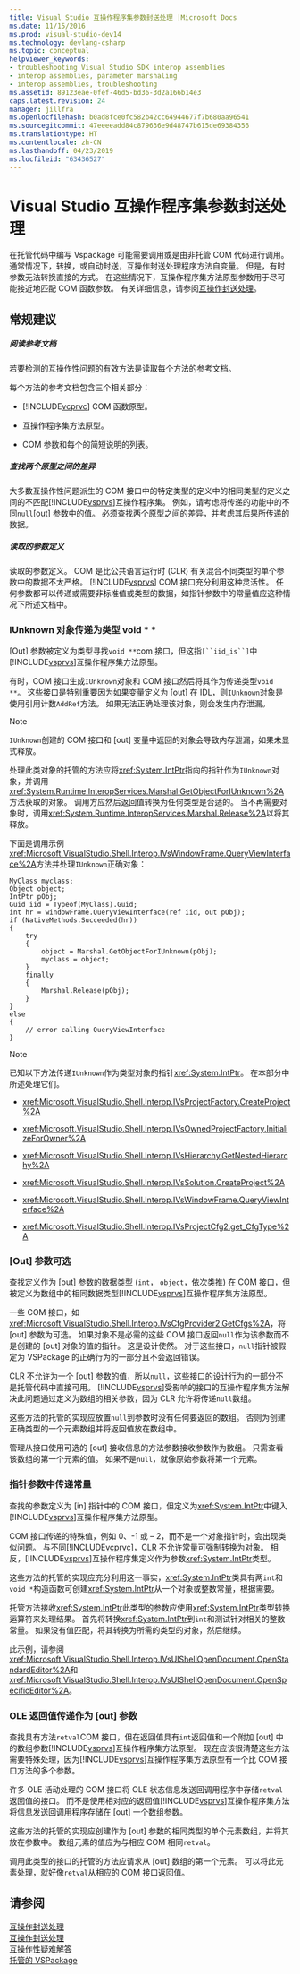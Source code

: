 ```yaml
---
title: Visual Studio 互操作程序集参数封送处理 |Microsoft Docs
ms.date: 11/15/2016
ms.prod: visual-studio-dev14
ms.technology: devlang-csharp
ms.topic: conceptual
helpviewer_keywords:
- troubleshooting Visual Studio SDK interop assemblies
- interop assemblies, parameter marshaling
- interop assemblies, troubleshooting
ms.assetid: 89123eae-0fef-46d5-bd36-3d2a166b14e3
caps.latest.revision: 24
manager: jillfra
ms.openlocfilehash: b0ad8fce0fc582b42cc64944677f7b680aa96541
ms.sourcegitcommit: 47eeeeadd84c879636e9d48747b615de69384356
ms.translationtype: HT
ms.contentlocale: zh-CN
ms.lasthandoff: 04/23/2019
ms.locfileid: "63436527"
---
```

# <a name="visual-studio-interop-assembly-parameter-marshaling"></a>Visual Studio 互操作程序集参数封送处理
在托管代码中编写 Vspackage 可能需要调用或是由非托管 COM 代码进行调用。 通常情况下，转换，或自动封送，互操作封送处理程序方法自变量。 但是，有时参数无法转换直接的方式。 在这些情况下，互操作程序集方法原型参数用于尽可能接近地匹配 COM 函数参数。 有关详细信息，请参阅[互操作封送处理](http://msdn.microsoft.com/library/115f7a2f-d422-4605-ab36-13a8dd28142a)。  
  
## <a name="general-suggestions"></a>常规建议  
  
##### <a name="read-the-reference-documentation"></a>阅读参考文档  
 若要检测的互操作性问题的有效方法是读取每个方法的参考文档。  
  
 每个方法的参考文档包含三个相关部分：  
  
- [!INCLUDE[vcprvc](../includes/vcprvc-md.md)] COM 函数原型。  
  
- 互操作程序集方法原型。  
  
- COM 参数和每个的简短说明的列表。  
  
##### <a name="look-for-differences-between-the-two-prototypes"></a>查找两个原型之间的差异  
 大多数互操作性问题派生的 COM 接口中的特定类型的定义中的相同类型的定义之间的不匹配[!INCLUDE[vsprvs](../includes/vsprvs-md.md)]互操作程序集。 例如，请考虑将传递的功能中的不同`null`[out] 参数中的值。 必须查找两个原型之间的差异，并考虑其后果所传递的数据。  
  
##### <a name="read-the-parameter-definitions"></a>读取的参数定义  
 读取的参数定义。 COM 是比公共语言运行时 (CLR) 有关混合不同类型的单个参数中的数据不太严格。 [!INCLUDE[vsprvs](../includes/vsprvs-md.md)] COM 接口充分利用这种灵活性。 任何参数都可以传递或需要非标准值或类型的数据，如指针参数中的常量值应这种情况下所述文档中。  
  
### <a name="iunknown-objects-passed-as-type-void"></a>IUnknown 对象传递为类型 void * *  
 [Out] 参数被定义为类型寻找`void **`com 接口，但这指`[``iid_is``]`中[!INCLUDE[vsprvs](../includes/vsprvs-md.md)]互操作程序集方法原型。  
  
 有时，COM 接口生成`IUnknown`对象和 COM 接口然后将其作为传递类型`void **`。 这些接口是特别重要因为如果变量定义为 [out] 在 IDL，则`IUnknown`对象是使用引用计数`AddRef`方法。 如果无法正确处理该对象，则会发生内存泄漏。  
  
> [!NOTE]
> `IUnknown`创建的 COM 接口和 [out] 变量中返回的对象会导致内存泄漏，如果未显式释放。  
  
 处理此类对象的托管的方法应将<xref:System.IntPtr>指向的指针作为`IUnknown`对象，并调用<xref:System.Runtime.InteropServices.Marshal.GetObjectForIUnknown%2A>方法获取的对象。 调用方应然后返回值转换为任何类型是合适的。 当不再需要对象时，调用<xref:System.Runtime.InteropServices.Marshal.Release%2A>以将其释放。  
  
 下面是调用示例<xref:Microsoft.VisualStudio.Shell.Interop.IVsWindowFrame.QueryViewInterface%2A>方法并处理`IUnknown`正确对象：  
  
```  
MyClass myclass;  
Object object;  
IntPtr pObj;  
Guid iid = Typeof(MyClass).Guid;  
int hr = windowFrame.QueryViewInterface(ref iid, out pObj);     
if (NativeMethods.Succeeded(hr))   
{  
    try   
    {  
        object = Marshal.GetObjectForIUnknown(pObj);  
        myclass = object;  
    }  
    finally   
    {  
        Marshal.Release(pObj);  
    }  
}  
else   
{  
    // error calling QueryViewInterface  
}  
```  
  
> [!NOTE]
> 已知以下方法传递`IUnknown`作为类型对象的指针<xref:System.IntPtr>。 在本部分中所述处理它们。  
  
- <xref:Microsoft.VisualStudio.Shell.Interop.IVsProjectFactory.CreateProject%2A>  
  
- <xref:Microsoft.VisualStudio.Shell.Interop.IVsOwnedProjectFactory.InitializeForOwner%2A>  
  
- <xref:Microsoft.VisualStudio.Shell.Interop.IVsHierarchy.GetNestedHierarchy%2A>  
  
- <xref:Microsoft.VisualStudio.Shell.Interop.IVsSolution.CreateProject%2A>  
  
- <xref:Microsoft.VisualStudio.Shell.Interop.IVsWindowFrame.QueryViewInterface%2A>  
  
- <xref:Microsoft.VisualStudio.Shell.Interop.IVsProjectCfg2.get_CfgType%2A>  
  
### <a name="optional-out-parameters"></a>[Out] 参数可选  
 查找定义作为 [out] 参数的数据类型 (`int`， `object`，依次类推) 在 COM 接口，但被定义为数组中的相同数据类型[!INCLUDE[vsprvs](../includes/vsprvs-md.md)]互操作程序集方法原型。  
  
 一些 COM 接口，如<xref:Microsoft.VisualStudio.Shell.Interop.IVsCfgProvider2.GetCfgs%2A>，将 [out] 参数为可选。 如果对象不是必需的这些 COM 接口返回`null`作为该参数而不是创建的 [out] 对象的值的指针。 这是设计使然。 对于这些接口，`null`指针被假定为 VSPackage 的正确行为的一部分且不会返回错误。  
  
 CLR 不允许为一个 [out] 参数的值，所以`null`，这些接口的设计行为的一部分不是托管代码中直接可用。 [!INCLUDE[vsprvs](../includes/vsprvs-md.md)]受影响的接口的互操作程序集方法解决此问题通过定义为数组的相关参数，因为 CLR 允许将传递`null`数组。  
  
 这些方法的托管的实现应放置`null`到参数时没有任何要返回的数组。 否则为创建正确类型的一个元素数组并将返回值放在数组中。  
  
 管理从接口使用可选的 [out] 接收信息的方法参数接收参数作为数组。 只需查看该数组的第一个元素的值。 如果不是`null`，就像原始参数将第一个元素。  
  
### <a name="passing-constants-in-pointer-parameters"></a>指针参数中传递常量  
 查找的参数定义为 [in] 指针中的 COM 接口，但定义为<xref:System.IntPtr>中键入[!INCLUDE[vsprvs](../includes/vsprvs-md.md)]互操作程序集方法原型。  
  
 COM 接口传递的特殊值，例如 0、-1 或 – 2，而不是一个对象指针时，会出现类似问题。 与不同[!INCLUDE[vcprvc](../includes/vcprvc-md.md)]，CLR 不允许常量可强制转换为对象。 相反，[!INCLUDE[vsprvs](../includes/vsprvs-md.md)]互操作程序集定义作为参数<xref:System.IntPtr>类型。  
  
 这些方法的托管的实现应充分利用这一事实，<xref:System.IntPtr>类具有两`int`和`void *`构造函数可创建<xref:System.IntPtr>从一个对象或整数常量，根据需要。  
  
 托管方法接收<xref:System.IntPtr>此类型的参数应使用<xref:System.IntPtr>类型转换运算符来处理结果。 首先将转换<xref:System.IntPtr>到`int`和测试针对相关的整数常量。 如果没有值匹配，将其转换为所需的类型的对象，然后继续。  
  
 此示例，请参阅<xref:Microsoft.VisualStudio.Shell.Interop.IVsUIShellOpenDocument.OpenStandardEditor%2A>和<xref:Microsoft.VisualStudio.Shell.Interop.IVsUIShellOpenDocument.OpenSpecificEditor%2A>。  
  
### <a name="ole-return-values-passed-as-out-parameters"></a>OLE 返回值传递作为 [out] 参数  
 查找具有方法`retval`COM 接口，但在返回值具有`int`返回值和一个附加 [out] 中的数组参数[!INCLUDE[vsprvs](../includes/vsprvs-md.md)]互操作程序集方法原型。 现在应该很清楚这些方法需要特殊处理，因为[!INCLUDE[vsprvs](../includes/vsprvs-md.md)]互操作程序集方法原型有一个比 COM 接口方法的多个参数。  
  
 许多 OLE 活动处理的 COM 接口将 OLE 状态信息发送回调用程序中存储`retval`返回值的接口。 而不是使用相对应的返回值[!INCLUDE[vsprvs](../includes/vsprvs-md.md)]互操作程序集方法将信息发送回调用程序存储在 [out] 一个数组参数。  
  
 这些方法的托管的实现应创建作为 [out] 参数的相同类型的单个元素数组，并将其放在参数中。 数组元素的值应为与相应 COM 相同`retval`。  
  
 调用此类型的接口的托管的方法应请求从 [out] 数组的第一个元素。 可以将此元素处理，就好像`retval`从相应的 COM 接口返回值。  
  
## <a name="see-also"></a>请参阅  
 [互操作封送处理](http://msdn.microsoft.com/a95fdb76-7c0d-409e-a77e-0349b1ea1490)   
 [互操作封送处理](http://msdn.microsoft.com/library/115f7a2f-d422-4605-ab36-13a8dd28142a)   
 [互操作性疑难解答](http://msdn.microsoft.com/library/b324cc1e-b03c-4f39-aea6-6a6d5bfd0e37)   
 [托管的 VSPackage](../misc/managed-vspackages.md)